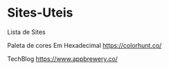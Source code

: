 # Sites-Uteis
Lista de Sites

Paleta de cores Em Hexadecimal
https://colorhunt.co/

TechBlog
https://www.appbrewery.co/

